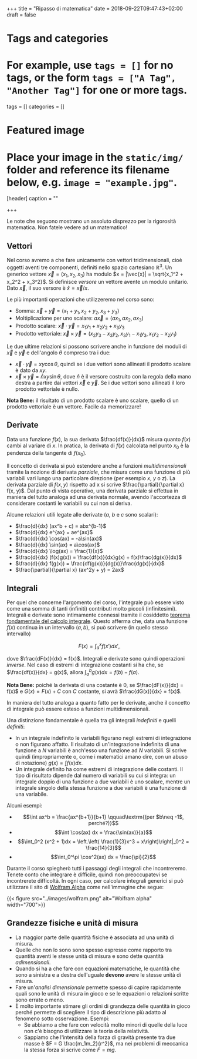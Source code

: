 +++
title = "Ripasso di matematica"
date = 2018-09-22T09:47:43+02:00
draft = false

# Tags and categories
# For example, use `tags = []` for no tags, or the form `tags = ["A Tag", "Another Tag"]` for one or more tags.
tags = []
categories = []

# Featured image
# Place your image in the `static/img/` folder and reference its filename below, e.g. `image = "example.jpg"`.
[header]
caption = ""

+++

Le note che seguono mostrano un assoluto disprezzo per la rigorosità matematica. Non fatele vedere ad un matematico!

## Vettori

Nel corso avremo a che fare unicamente con vettori tridimensionali, cioè oggetti aventi tre componenti, definiti nello spazio cartesiano $\mathbb{R}^3$. Un generico vettore $\vec{x} = (x_1, x_2, x_3)$ ha modulo $x = |\vec{x}| = \sqrt{x_1^2 + x_2^2 + x_3^2}$. Si definisce *versore* un vettore avente un modulo unitario. Dato $\vec{x}$, il suo versore è $\hat{x} = \vec{x} / x$.

Le più importanti operazioni che utilizzeremo nel corso sono:

* Somma: $\vec{x} + \vec{y} = (x_1 + y_1, x_2 + y_2, x_3 + y_3)$
* Moltiplicazione per uno scalare: $a\vec{x} = (ax_1, ax_2, ax_3)$
* Prodotto scalare: $\vec{x} \cdot \vec{y} = x_1y_1 + x_2y_2 + x_3y_3$
* Prodotto vettoriale: $\vec{x} \times \vec{y} = (x_2y_3 - x_3y_2, x_3y_1 - x_1y_3, x_1y_2 - x_2y_1)$

Le due ultime relazioni si possono scrivere anche in funzione dei moduli di $\vec{x}$ e $\vec{y}$ e dell'angolo $\theta$ compreso tra i due:

* $\vec{x} \cdot \vec{y} = xy\cos{\theta}$, quindi se i due vettori sono allineati il prodotto scalare è dato da $xy$.
* $\vec{x} \times \vec{y} = \hat{n} xy\sin{\theta}$, dove $\hat{n}$ è il versore costruito con la regola della mano destra a partire dai vettori $\vec{x}$ e $\vec{y}$. Se i due vettori sono allineati il loro prodotto vettoriale è nullo.

**Nota Bene:** il risultato di un prodotto scalare è uno scalare, quello di un prodotto vettoriale è un vettore. Facile da memorizzare!

## Derivate

Data una funzione $f(x)$, la sua derivata $\frac{df(x)}{dx}$ misura quanto $f(x)$ cambi al variare di $x$. In pratica, la derivata di $f(x)$ calcolata nel punto $x_0$ è la pendenza della tangente di $f(x_0)$.

Il concetto di derivata si può estendere anche a funzioni *multidimensionali* tramite la nozione di derivata *parziale*, che misura come una funzione di più variabili vari lungo una particolare direzione (per esempio $x$, $y$ o $z$). La derivata parziale di $f(x, y)$ rispetto ad x si scrive $\frac{\partial}{\partial x} f(x, y)$. Dal punto di vista operativo, una derivata parziale si effettua in maniera del tutto analoga ad una derivata normale, avendo l'accortezza di considerare costanti le variabili su cui non si deriva. 

Alcune relazioni utili legate alle derivate (*a*, *b* e *c* sono scalari):

* $\frac{d}{dx} (ax^b + c) = abx^{b-1}$
* $\frac{d}{dx} e^{ax} = ae^{ax}$
* $\frac{d}{dx} \cos(ax) = -a\sin(ax)$
* $\frac{d}{dx} \sin(ax) = a\cos(ax)$
* $\frac{d}{dx} \log(ax) = \frac{1}{x}$
* $\frac{d}{dx} (f(x)g(x)) = \frac{df(x)}{dx}g(x) + f(x)\frac{dg(x)}{dx}$
* $\frac{d}{dx} f(g(x)) = \frac{df(g(x))}{dg(x)}\frac{dg(x)}{dx}$
* $\frac{\partial}{\partial x} (ax^2y + y) = 2ax$

## Integrali

Per quel che concerne l'argomento del corso, l'integrale può essere visto come una somma di tanti (infiniti) contributi molto piccoli (infinitesimi). Integrali e derivate sono intimamente connessi tramite il cosiddetto [teorema fondamentale del calcolo integrale](https://it.wikipedia.org/wiki/Teorema_fondamentale_del_calcolo_integrale). Questo afferma che, data una funzione $f(x)$ continua in un intervallo $(a, b)$, si può scrivere (in quello stesso intervallo) 

$$F(x) = \int_a^x f(x') dx',$$

dove $\frac{dF(x)}{dx} = f(x)$. Integrali e derivate sono quindi operazioni *inverse*. Nel caso di estremi di integrazione costanti si ha che, se $\frac{df(x)}{dx} = g(x)$, allora $\int_a^b g(x) dx = f(b) - f(a)$. 

**Nota Bene:** poiché la derivata di una costante è 0, se $\frac{dF(x)}{dx} = f(x)$ e $G(x) = F(x) + C$ con $C$ costante, si avrà $\frac{dG(x)}{dx} = f(x)$.

In maniera del tutto analoga a quanto fatto per le derivate, anche il concetto di integrale può essere esteso a funzioni multidimensionali.

Una distinzione fondamentale è quella tra gli integrali *indefiniti* e quelli *definiti*:

* In un integrale indefinito le variabili figurano negli estremi di integrazione o non figurano affatto. Il risultato di un'integrazione indefinita di una funzione a $N$ variabili è anch'esso una funzione ad $N$ variabili. Si scrive quindi (impropriamente o, come i matematici amano dire, con un abuso di notazione) $g(x) = \int f(x) dx$.
* Un integrale definito ha come estremi di integrazione delle costanti. Il tipo di risultato dipende dal numero di variabili su cui si integra: un integrale doppio di una funzione a due variabili è uno scalare, mentre un integrale singolo della stessa funzione a due variabili è una funzione di una variabile.

Alcuni esempi:

* $$\int ax^b = \frac{ax^{b+1}}{b+1} \qquad\textrm{(per $b\neq -1$, perché?)}$$
* $$\int \cos(ax) dx = \frac{\sin(ax)}{a}$$
* $$\int_0^2 (x^2 + 1)dx = \left.\left( \frac{1}{3}x^3 + x\right)\right|_0^2 = \frac{14}{3}$$
* $$\int_0^\pi \cos^2(ax) dx = \frac{\pi}{2}$$

Durante il corso spiegherò tutti i passaggi degli integrali che incontreremo. Tenete conto che integrare è difficile, quindi non preoccupatevi se incontrerete difficoltà. In ogni caso, per calcolare integrali generici si può utilizzare il sito di [Wolfram Alpha](http://www.wolframalpha.com) come nell'immagine che segue:

{{< figure src="../images/wolfram.png" alt="Wolfram alpha" width="700">}}

## Grandezze fisiche e unità di misura

* La maggior parte delle quantità fisiche è associata ad una unità di misura.
* Quelle che non lo sono sono spesso espresse come rapporto tra quantità aventi le stesse unità di misura e sono dette quantità *adimensionali*.
* Quando si ha a che fare con equazioni matematiche, le quantità che sono a sinistra e a destra dell'uguale **devono** avere le stesse unità di misura.
* Fare un'*analisi dimensionale* permette spesso di capire rapidamente quali sono le unità di misura in gioco e se le equazioni o relazioni scritte sono errate o meno.
* È molto importante stimare gli ordini di grandezza delle quantità in gioco perché permette di scegliere il tipo di descrizione più adatto al fenomeno sotto osservazione. Esempi:
	* Se abbiamo a che fare con velocità molto minori di quelle della luce non c'è bisogno di utilizzare la teoria della relatività.
	* Sappiamo che l'intensità della forza di gravità presente tra due masse è $F = G \frac{m_1m_2}{r^2}$, ma nei problemi di meccanica la stessa forza si scrive come $F = mg$.
